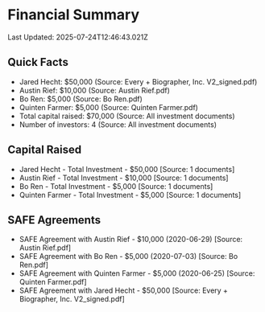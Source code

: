 # Financial Summary
Last Updated: 2025-07-24T12:46:43.021Z

## Quick Facts
- Jared Hecht: $50,000 (Source: Every + Biographer, Inc. V2_signed.pdf)
- Austin Rief: $10,000 (Source: Austin Rief.pdf)
- Bo Ren: $5,000 (Source: Bo Ren.pdf)
- Quinten Farmer: $5,000 (Source: Quinten Farmer.pdf)
- Total capital raised: $70,000 (Source: All investment documents)
- Number of investors: 4 (Source: All investment documents)

## Capital Raised
- Jared Hecht - Total Investment - $50,000 [Source: 1 documents]
- Austin Rief - Total Investment - $10,000 [Source: 1 documents]
- Bo Ren - Total Investment - $5,000 [Source: 1 documents]
- Quinten Farmer - Total Investment - $5,000 [Source: 1 documents]

## SAFE Agreements
- SAFE Agreement with Austin Rief - $10,000 (2020-06-29) [Source: Austin Rief.pdf]
- SAFE Agreement with Bo Ren - $5,000 (2020-07-03) [Source: Bo Ren.pdf]
- SAFE Agreement with Quinten Farmer - $5,000 (2020-06-25) [Source: Quinten Farmer.pdf]
- SAFE Agreement with Jared Hecht - $50,000 [Source: Every + Biographer, Inc. V2_signed.pdf]

